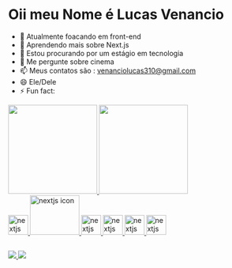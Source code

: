 # Oii meu Nome é Lucas Venancio 

- 🔭 Atualmente foacando em front-end 
- 🌱 Aprendendo mais sobre Next.js
- 👯 Estou procurando por um estágio em tecnologia
- 💬 Me pergunte sobre cinema
- 📫 Meus contatos são : venanciolucas310@gmail.com 
- 😄 Ele/Dele
- ⚡ Fun fact:

<div style=" display: inline_block">
  <a href='https://github.com/Luv4as'>
  <img height="180cm" src="https://github-readme-stats.vercel.app/api?username=Luv4as&show_icons=true&theme=vue-dark&include_all_commits=true&count_private=true"/>
  <img height="180cm" src="https://github-readme-stats.vercel.app/api/top-langs/?username=luv4as&theme=vue-dark"/>
<div>

<div>
  <img allign="center" alt="nextjs icon" height="40" width="40" src="https://cdn.jsdelivr.net/gh/devicons/devicon/icons/nextjs/nextjs-line.svg" />
  <img allign="center" alt="nextjs icon" height="80" width="100"  src="https://cdn.jsdelivr.net/gh/devicons/devicon/icons/tailwindcss/tailwindcss-original-wordmark.svg" />
  <img allign="center" alt="nextjs icon" height="40" width="40"  src="https://cdn.jsdelivr.net/gh/devicons/devicon/icons/html5/html5-original-wordmark.svg" />
  <img allign="center" alt="nextjs icon" height="40" width="40"  src="https://cdn.jsdelivr.net/gh/devicons/devicon/icons/css3/css3-original-wordmark.svg" />
  <img allign="center" alt="nextjs icon" height="40" width="40"  src="https://cdn.jsdelivr.net/gh/devicons/devicon/icons/flutter/flutter-original.svg" />
  <img allign="center" alt="nextjs icon" height="40" width="40"  src="https://cdn.jsdelivr.net/gh/devicons/devicon/icons/figma/figma-original.svg" />       
<div>

##

<div style=" display: inline_block">
  <a href="mailto:venanciolucas310@gmail.com"><img src="https://img.shields.io/badge/Gmail-D14836?style=for-the-badge&logo=gmail&logoColor=white">
  <a href="https://www.linkedin.com/in/lucas-gonçalves-venancio-b92826191/"><img src="https://img.shields.io/badge/LinkedIn-0077B5?style=for-the-badge&logo=linkedin&logoColor=white">
</div>

